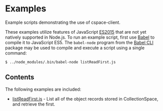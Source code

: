 # Examples

Example scripts demonstrating the use of cspace-client.

These examples utilize features of JavaScript [ES2015](https://github.com/lukehoban/es6features#readme) that are not yet natively supported in Node.js. To run an example script, first use [Babel](http://babeljs.io/) to compile it to JavaScript ES5. The `babel-node` program from the [Babel CLI](https://babeljs.io/docs/usage/cli/) package may be used to compile and execute a script using a single command:

```
$ ../node_modules/.bin/babel-node listReadFirst.js
```

## Contents

The following examples are included:

- [listReadFirst.js](./listReadFirst.js) - List all of the object records stored in CollectionSpace, and retrieve the first.
